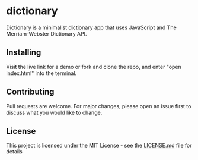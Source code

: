 # dictionary

Dictionary is a minimalist dictionary app that uses JavaScript and The Merriam-Webster Dictionary API. 

## Installing

Visit the live link for a demo or fork and clone the repo, and enter "open index.html" into the terminal.

## Contributing

Pull requests are welcome. For major changes, please open an issue first to discuss what you would like to change.

## License

This project is licensed under the MIT License - see the [LICENSE.md](https://github.com/amfosh/dictionary/blob/master/LICENSE) file for details
